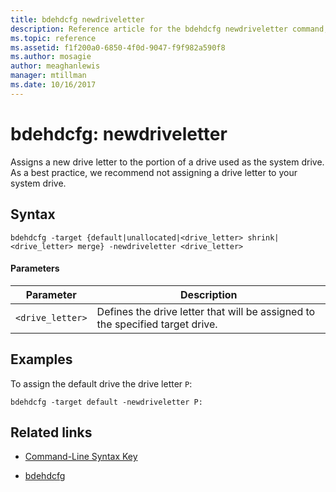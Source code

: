 ```yaml
---
title: bdehdcfg newdriveletter
description: Reference article for the bdehdcfg newdriveletter command, which assigns a new drive letter to the portion of a drive used as the system drive.
ms.topic: reference
ms.assetid: f1f200a0-6850-4f0d-9047-f9f982a590f8
ms.author: mosagie
author: meaghanlewis
manager: mtillman
ms.date: 10/16/2017
---
```


# bdehdcfg: newdriveletter

Assigns a new drive letter to the portion of a drive used as the system drive. As a best practice, we recommend not assigning a drive letter to your system drive.

## Syntax

```
bdehdcfg -target {default|unallocated|<drive_letter> shrink|<drive_letter> merge} -newdriveletter <drive_letter>
```

#### Parameters

| Parameter | Description |
| ---------| ----------- |
| `<drive_letter>` | Defines the drive letter that will be assigned to the specified target drive. |

## Examples

To assign the default drive the drive letter `P`:

```
bdehdcfg -target default -newdriveletter P:
```

## Related links

- [Command-Line Syntax Key](command-line-syntax-key.md)

- [bdehdcfg](bdehdcfg.md)
